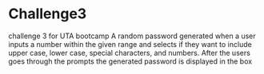 # Challenge3
challenge 3 for UTA bootcamp 
A random password generated when a user inputs a number within the given range and selects if they want to include upper case, lower case, special characters, and numbers.
After the users goes through the prompts the generated password is displayed in the box
